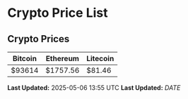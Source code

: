 # Crypto Price List

## Crypto Prices
| Bitcoin | Ethereum | Litecoin |
| ------- | -------- | -------- |
| $93614 | $1757.56 | $81.46 |
**Last Updated:** 2025-05-06 13:55 UTC
**Last Updated:** $DATE$
